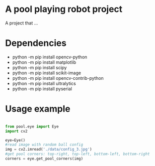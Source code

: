 # A pool playing robot project

A project that ...


# Dependencies
- python -m pip install opencv-python
- python -m pip install matplotlib
- python -m pip install scipy
- python -m pip install scikit-image
- python -m pip install opencv-contrib-python
- python -m pip install ultralytics
- python -m pip install pyserial

# Usage example

```python

from pool.eye import Eye
import cv2

eye=Eye()
#read image with random ball config 
img = cv2.imread('./data/config_3.jpg')
#get pool corners: top-right, top-left, bottom-left, bottom-right
corners = eye.get_pool_corners(img)

```